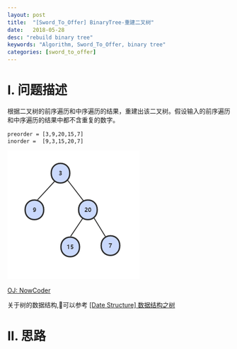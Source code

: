 ```yaml
---
layout: post
title:  "[Sword_To_Offer] BinaryTree-重建二叉树"
date:   2018-05-28
desc: "rebuild binary tree"
keywords: "Algorithm, Sword_To_Offer, binary tree"
categories: [sword_to_offer]
---
```


# I. 问题描述

根据二叉树的前序遍历和中序遍历的结果，重建出该二叉树。假设输入的前序遍历和中序遍历的结果中都不含重复的数字。

```
preorder = [3,9,20,15,7]
inorder =  [9,3,15,20,7]
```
![sto-rebuild-binary-tree](/assets/blog/2018/05/sto-rebuild-binary-tree.png)

[OJ: NowCoder](https://www.nowcoder.com/practice/8a19cbe657394eeaac2f6ea9b0f6fcf6?tpId=13&tqId=11157&tPage=1&rp=1&ru=/ta/coding-interviews&qru=/ta/coding-interviews/question-ranking)

关于树的数据结构,可以参考 [[Date Structure] 数据结构之树](https://blog.lovian.org/data_structure/2016/08/24/data-structure-tree.html)

# II. 思路
